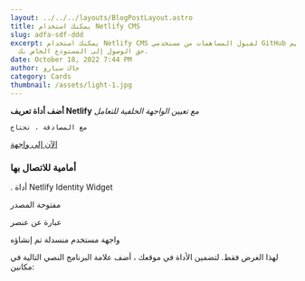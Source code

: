 ```yaml
---
layout: ../../../layouts/BlogPostLayout.astro
title: يمكنك استخدام Netlify CMS
slug: adfa-sdf-ddd
excerpt: يمكنك استخدام Netlify CMS لقبول المساهمات من مستخدمي GitHub دون منحهم
  حق الوصول إلى المستودع الخاص بك.
date: October 18, 2022 7:44 PM
author: جاك سبارو
category: Cards
thumbnail: /assets/light-1.jpg
---
```

**أضف أداة تعريف Netlify**
*مع تعيين الواجهة الخلفية للتعامل*

`مع المصادقة ، تحتاج`

[الآن إلى واجهة](www.abc.com)

### أمامية للاتصال بها

. أداة Netlify Identity Widget

 مفتوحة المصدر 

عبارة عن عنصر

 واجهة مستخدم منسدلة تم إنشاؤه 

لهذا الغرض فقط. لتضمين الأداة في موقعك ، أضف علامة البرنامج النصي التالية في مكانين: